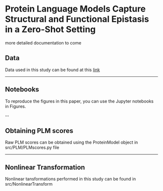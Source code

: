 # Protein Language Models Capture Structural and Functional Epistasis in a Zero-Shot Setting
more detailed documentation to come
## Data
Data used in this study can be found at this [link](https://drive.google.com/drive/folders/1P3x6xGwvQAecAfn79s7vDwCubmcCOuOZ?usp=sharing)

---
## Notebooks
To reproduce the figures in this paper, you can use the Jupyter notebooks in Figures.

--
## Obtaining PLM scores
Raw PLM scores can be obtained using the ProteinModel object in src/PLM/PLMscores.py file

---
## Nonlinear Transformation
Nonlinear tansformations performed in this study can be found in src/NonlinearTransform
